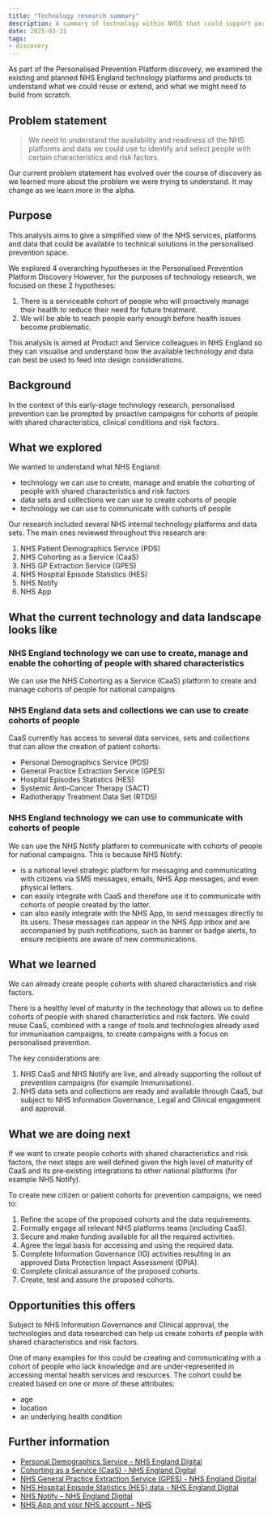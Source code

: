 ```yaml
---
title: "Technology research summary"
description: A summary of technology within NHSE that could support personalised prevention work
date: 2025-03-31
tags:
- discovery
---
```


As part of the Personalised Prevention Platform discovery, we examined the existing and planned NHS England technology platforms and products to understand what we could reuse or extend, and what we might need to build from scratch.

## Problem statement

> We need to understand the availability and readiness of the NHS platforms and data we could use to identify and select people with certain characteristics and risk factors.

Our current problem statement has evolved over the course of discovery as we learned more about the problem we were trying to understand. It may change as we learn more in the alpha.

## Purpose

This analysis aims to give a simplified view of the NHS services, platforms and data that could be available to technical solutions in the personalised prevention space.

We explored 4 overarching hypotheses in the Personalised Prevention Platform Discovery  However, for the purposes of technology research, we focused on these 2 hypotheses:
1. There is a serviceable cohort of people who will proactively manage their health to reduce their need for future treatment.
2. We will be able to reach people early enough before health issues become problematic.

This analysis is aimed at Product and Service colleagues in NHS England so they can visualise and understand how the available technology and data can best be used to feed into design considerations.

## Background

In the context of this early‑stage technology research, personalised prevention can be prompted by proactive campaigns for cohorts of people with shared characteristics, clinical conditions and risk factors.

## What we explored

We wanted to understand what NHS England:
- technology we can use to create, manage and enable the cohorting of people with shared characteristics and risk factors
- data sets and collections we can use to create cohorts of people
- technology we can use to communicate with cohorts of people

Our research included several NHS internal technology platforms and data sets. The main ones reviewed throughout this research are:
1. NHS Patient Demographics Service (PDS)
2. NHS Cohorting as a Service (CaaS)
3. NHS GP Extraction Service (GPES)
4. NHS Hospital Episode Statistics (HES)
5. NHS Notify
6. NHS App

## What the current technology and data landscape looks like

### NHS England technology we can use to create, manage and enable the cohorting of people with shared characteristics

We can use the NHS Cohorting as a Service (CaaS) platform to create and manage cohorts of people for national campaigns.

### NHS England data sets and collections we can use to create cohorts of people

CaaS currently has access to several data services, sets and collections that can allow the creation of patient cohorts:
- Personal Demographics Service (PDS)
- General Practice Extraction Service (GPES)
- Hospital Episodes Statistics (HES)
- Systemic Anti-Cancer Therapy (SACT)
- Radiotherapy Treatment Data Set (RTDS)

### NHS England technology we can use to communicate with cohorts of people

We can use the NHS Notify platform to communicate with cohorts of people for national campaigns. This is because NHS Notify:

- is a national level strategic platform for messaging and communicating with citizens via SMS messages, emails, NHS App messages, and even physical letters.
- can easily integrate with CaaS and therefore use it to communicate with cohorts of people created by the latter.
- can also easily integrate with the NHS App, to send messages directly to its users. These messages can appear in the NHS App inbox and are accompanied by push notifications, such as banner or badge alerts, to ensure recipients are aware of new communications.

## What we learned

We can already create people cohorts with shared characteristics and risk factors.

There is a healthy level of maturity in the technology that allows us to define cohorts of people with shared characteristics and risk factors. We could reuse CaaS, combined with a range of tools and technologies already used for immunisation campaigns, to create campaigns with a focus on personalised prevention.

The key considerations are:

1.  NHS CaaS and NHS Notify are live, and already supporting the rollout of prevention campaigns (for example Immunisations).
2. NHS data sets and collections are ready and available through CaaS, but subject to NHS Information Governance, Legal and Clinical engagement and approval.

## What we are doing next

If we want to create people cohorts with shared characteristics and risk factors, the next steps are well defined given the high level of maturity of CaaS and its pre‑existing integrations to other national platforms (for example NHS Notify).

To create new citizen or patient cohorts for prevention campaigns, we need to:
1. Refine the scope of the proposed cohorts and the data requirements.
2. Formally engage all relevant NHS platforms teams (including CaaS).
3. Secure and make funding available for all the required activities.
4. Agree the legal basis for accessing and using the required data.
5. Complete Information Governance (IG) activities resulting in an approved Data Protection Impact Assessment (DPIA).
6. Complete clinical assurance of the proposed cohorts.
7. Create, test and assure the proposed cohorts.

## Opportunities this offers

Subject to NHS Information Governance and Clinical approval, the technologies and data researched can help us create cohorts of people with shared characteristics and risk factors.

One of many examples for this could be creating and communicating with a cohort of people who lack knowledge and are under‑represented in accessing mental health services and resources. The cohort could be created based on one or more of these attributes:
- age
- location
- an underlying health condition


## Further information

- [Personal Demographics Service - NHS England Digital](https://digital.nhs.uk/services/personal-demographics-service)
- [Cohorting as a Service (CaaS) - NHS England Digital](https://digital.nhs.uk/services/cohorting-as-a-service-caas)
- [NHS General Practice Extraction Service (GPES) - NHS England Digital](https://digital.nhs.uk/services/general-practice-extraction-service)
- [NHS Hospital Episode Statistics (HES) data - NHS England Digital](https://digital.nhs.uk/data-and-information/data-tools-and-services/data-services/hospital-episode-statistics)
- [NHS Notify – NHS England Digital](https://digital.nhs.uk/services/nhs-notify")
- [NHS App and your NHS account – NHS](https://www.nhs.uk/nhs-app/")
